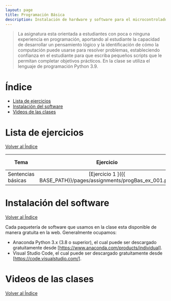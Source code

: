 ```yaml
---
layout: page
title: Programación Básica
description: Instalación de hardware y software para el microcontrolador ATMEGA328P.
---
```

> La asignatura esta orientada a estudiantes con poca o ninguna experiencia en programación, aportando al estudiante la capacidad de desarrollar un pensamiento lógico y la identificación de cómo la computación puede usarse para resolver problemas, estableciendo confianza en el estudiante para que escriba pequeños scripts que le permitan completar objetivos prácticos. En la clase se utiliza el lenguaje de programación Python 3.9.

# Índice
- [Lista de ejercicios](#lista-de-ejercicios)
- [Instalación del software](#instalación-del-software)
- [Videos de las clases](#videos-de-las-clases)


# Lista de ejercicios
[Volver al Índice](#índice)

|Tema              |Ejercicio       |Solución interactiva|
|------------------|:--------------:|-------------------:|
|Sentencias básicas|[Ejercicio 1    ]({{ BASE_PATH}}/pages/assignments/progBas_ex_001.pdf)|[Solución](https://codehs.com/sandbox/id/ex_065-cnvBHR)|


# Instalación del software
[Volver al Índice](#índice)

Cada paquetería de software que usamos en la clase esta disponible de manera gratuita en la web. Generalmente ocupamos:
- Anaconda Python 3.x (3.8 o superior), el cual puede ser descargado gratuitamente desde [https://www.anaconda.com/products/individual]. 
- Visual Studio Code, el cual puede ser descargado gratuitamente desde [https://code.visualstudio.com/].


# Videos de las clases
[Volver al Índice](#índice)


<!-- Note: this is how to write a comment in HTML. Everything in here won't show up on your webpage.-->

<!--
To increase the size of the title, use fewer # in front of the paper title.
To decrease the size of the title, use more #. 
To remove the italics, remove the * before and after the description
To remove the underline from the title, remove the <u> tags (<u> and </u>)
-->
